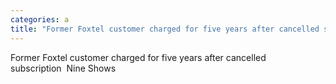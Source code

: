 ```yaml
---
categories: a
title: "Former Foxtel customer charged for five years after cancelled subscription  Nine Shows"
---
```

Former Foxtel customer charged for five years after cancelled subscription&nbsp;&nbsp;Nine Shows